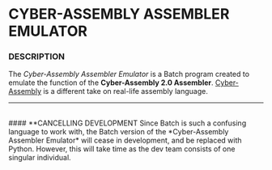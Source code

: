 # CYBER-ASSEMBLY ASSEMBLER EMULATOR
### **DESCRIPTION**
The *Cyber-Assembly Assembler Emulator* is a Batch program created to emulate the function of the **Cyber-Assembly 2.0 Assembler**. [Cyber-Assembly](https://docs.google.com/document/d/167ZkO1DiCTqaZYwqbe9dFA56oH-8F5ItjUlvjn_d4Ng/edit?usp=sharing) is a different take on real-life assembly language.
<br>
<hr>
<br>
#### **CANCELLING DEVELOPMENT
Since Batch is such a confusing language to work with, the Batch version of the *Cyber-Assembly Assembler Emulator* will cease in development, and be replaced with Python. However, this will take time as the dev team consists of one singular individual.
